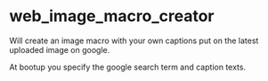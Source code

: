 # web_image_macro_creator

Will create an image macro with your own captions put on the latest uploaded image on google.

At bootup you specify the google search term and caption texts.
